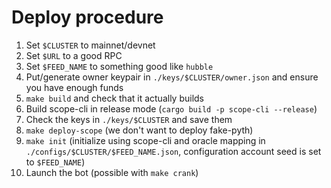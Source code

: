 # Deploy procedure

 1. Set `$CLUSTER` to mainnet/devnet
 2. Set `$URL` to a good RPC
 3. Set `$FEED_NAME` to something good like `hubble`
 4. Put/generate owner keypair in `./keys/$CLUSTER/owner.json` and ensure you have enough funds
 5. `make build` and check that it actually builds
 6. Build scope-cli in release mode (`cargo build -p scope-cli --release`)
 7. Check the keys in `./keys/$CLUSTER` and save them
 8. `make deploy-scope` (we don't want to deploy fake-pyth)
 9. `make init` (initialize using scope-cli and oracle mapping in `./configs/$CLUSTER/$FEED_NAME.json`, configuration account seed is set to `$FEED_NAME`)
10. Launch the bot (possible with `make crank`)
